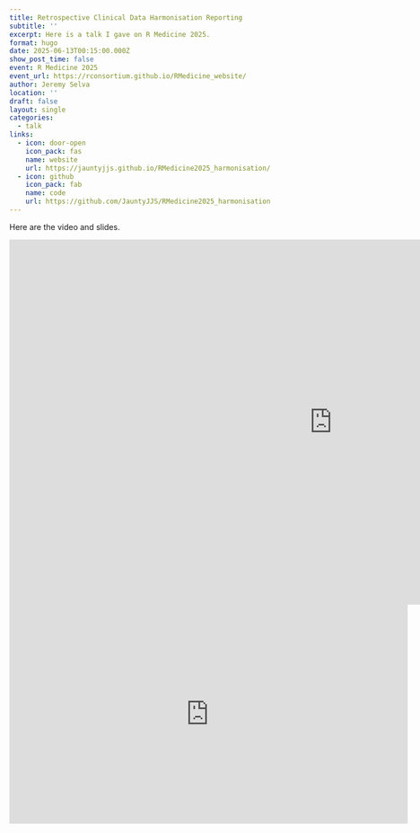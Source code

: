 ```yaml
---
title: Retrospective Clinical Data Harmonisation Reporting
subtitle: ''
excerpt: Here is a talk I gave on R Medicine 2025.
format: hugo
date: 2025-06-13T00:15:00.000Z
show_post_time: false
event: R Medicine 2025
event_url: https://rconsortium.github.io/RMedicine_website/
author: Jeremy Selva
location: ''
draft: false
layout: single
categories:
  - talk
links:
  - icon: door-open
    icon_pack: fas
    name: website
    url: https://jauntyjjs.github.io/RMedicine2025_harmonisation/
  - icon: github
    icon_pack: fab
    name: code
    url: https://github.com/JauntyJJS/RMedicine2025_harmonisation
---
```



Here are the video and slides.

<iframe width="1150" height="650" src="https://jauntyjjs.github.io/RMedicine2025_harmonisation/" frameborder="0" allowfullscreen>
</iframe>
<iframe width="710" height="390" src="https://www.youtube.com/embed/0rUcKR4fylw" frameborder="0" allowfullscreen>
</iframe>
